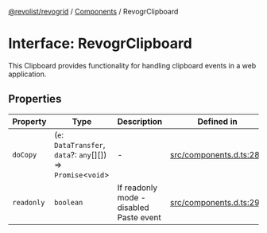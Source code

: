 [@revolist/revogrid](README.md) / [Components](Namespace.Components.md) / RevogrClipboard

# Interface: RevogrClipboard

This Clipboard provides functionality for handling clipboard events in a web application.

## Properties

| Property | Type | Description | Defined in |
| ------ | ------ | ------ | ------ |
| `doCopy` | (`e`: `DataTransfer`, `data`?: `any`[][]) => `Promise`\<`void`\> | - | [src/components.d.ts:286](https://github.com/revolist/revogrid/blob/69db770b4dd0e83354c8d987e03567beaf944291/src/components.d.ts#L286) |
| `readonly` | `boolean` | If readonly mode - disabled Paste event | [src/components.d.ts:290](https://github.com/revolist/revogrid/blob/69db770b4dd0e83354c8d987e03567beaf944291/src/components.d.ts#L290) |

